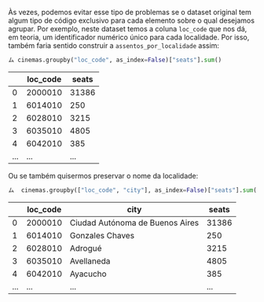 Às vezes, podemos evitar esse tipo de problemas se o dataset original tem algum tipo de código exclusivo para cada elemento sobre o qual desejamos agrupar. Por exemplo, neste dataset temos a coluna `loc_code` que nos dá, em teoria, um identificador numérico único para cada localidade. Por isso, também faria sentido construir a `assentos_por_localidade` assim:

```python
ム cinemas.groupby("loc_code", as_index=False)["seats"].sum()
```

||loc_code|seats|
|---|---|---|
|0|2000010|31386|
|1|6014010|250|
|2|6028010|3215|
|3|6035010|4805|
|4|6042010|385|
|...|...|...|

Ou se também quisermos preservar o nome da localidade:

```python
ム  cinemas.groupby(["loc_code", "city"], as_index=False)["seats"].sum()
```

||loc_code|city|seats|
|---|---|---|---|
|0|2000010|Ciudad Autónoma de Buenos Aires|31386|
|1|6014010|Gonzales Chaves|250|
|2|6028010|Adrogué|3215|
|3|6035010|Avellaneda|4805|
|4|6042010|Ayacucho|385|
|...|...|...|...|


